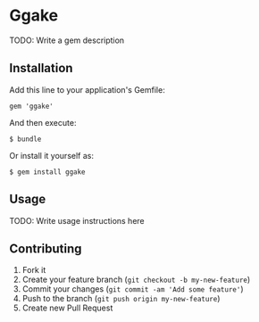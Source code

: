 # Ggake

TODO: Write a gem description

## Installation

Add this line to your application's Gemfile:

    gem 'ggake'

And then execute:

    $ bundle

Or install it yourself as:

    $ gem install ggake

## Usage

TODO: Write usage instructions here

## Contributing

1. Fork it
2. Create your feature branch (`git checkout -b my-new-feature`)
3. Commit your changes (`git commit -am 'Add some feature'`)
4. Push to the branch (`git push origin my-new-feature`)
5. Create new Pull Request
